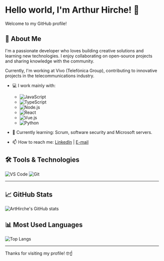 # Hello world, I'm Arthur Hirche! 👋

Welcome to my GitHub profile!

## 🚀 About Me

I'm a passionate developer who loves building creative solutions and learning new technologies. I enjoy collaborating on open-source projects and sharing knowledge with the community.

Currently, I'm working at Vivo (Telefónica Group), contributing to innovative projects in the telecommunications industry.

- 💻 I work mainly with:

  - ![JavaScript](https://img.shields.io/badge/JavaScript-F7DF1E?style=for-the-badge&logo=javascript&logoColor=black)
  - ![TypeScript](https://img.shields.io/badge/TypeScript-007ACC?style=for-the-badge&logo=typescript&logoColor=white)
  - ![Node.js](https://img.shields.io/badge/Node.js-339933?style=for-the-badge&logo=nodedotjs&logoColor=white)
  - ![React](https://img.shields.io/badge/React-20232A?style=for-the-badge&logo=react&logoColor=61DAFB)
  - ![Vue.js](https://img.shields.io/badge/Vue.js-35495E?style=for-the-badge&logo=vue.js&logoColor=4FC08D)
  - ![Python](https://img.shields.io/badge/Python-3776AB?style=for-the-badge&logo=python&logoColor=white)

- 🌱 Currently learning: Scrum, software security and Microsoft servers.
- 📫 How to reach me: [LinkedIn](https://www.linkedin.com/in/arthurhirche/) | [E-mail](mailto:hirche.arthur@gmail.com)

## 🛠️ Tools & Technologies

![VS Code](https://img.shields.io/badge/VS%20Code-007ACC?style=for-the-badge&logo=visual-studio-code&logoColor=white)
![Git](https://img.shields.io/badge/Git-F05032?style=for-the-badge&logo=git&logoColor=white)

---

## 📈 GitHub Stats

![ArtHirche's GitHub stats](https://github-readme-stats.vercel.app/api?username=ArtHirche&show_icons=true&theme=radical)

## 📊 Most Used Languages

![Top Langs](https://github-readme-stats.vercel.app/api/top-langs/?username=ArtHirche&layout=compact&theme=radical)

---

Thanks for visiting my profile! 🤓☝️

